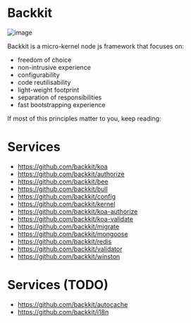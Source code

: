 

# Backkit

![image](https://user-images.githubusercontent.com/289632/229813585-1fa8478b-c31a-4732-855e-f176d9f155fe.png)


Backkit is a micro-kernel node js framework that focuses on: 

- freedom of choice
- non-intrusive experience
- configurability
- code reutilisability
- light-weight footprint
- separation of responsibilities
- fast bootstrapping experience

If most of this principles matter to you, keep reading:


# Services

- https://github.com/backkit/koa
- https://github.com/backkit/authorize
- https://github.com/backkit/bee
- https://github.com/backkit/bull
- https://github.com/backkit/config
- https://github.com/backkit/kernel
- https://github.com/backkit/koa-authorize
- https://github.com/backkit/koa-validate
- https://github.com/backkit/migrate
- https://github.com/backkit/mongoose
- https://github.com/backkit/redis
- https://github.com/backkit/validator
- https://github.com/backkit/winston


# Services (TODO)

- https://github.com/backkit/autocache
- https://github.com/backkit/i18n
